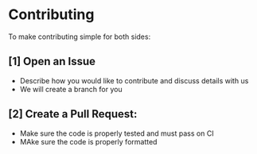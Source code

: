 # Contributing

To make contributing simple for both sides:

## [1] Open an Issue

- Describe how you would like to contribute and discuss details with us
- We will create a branch for you

## [2] Create a Pull Request:

- Make sure the code is properly tested and must pass on CI
- MAke sure the code is properly formatted
